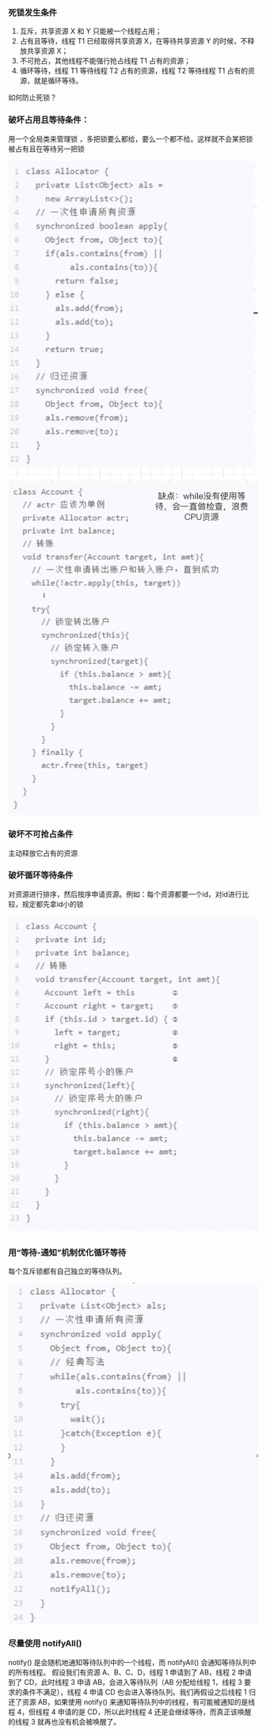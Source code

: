 ### 死锁发生条件
1. 互斥，共享资源 X 和 Y 只能被一个线程占用；
2. 占有且等待，线程 T1 已经取得共享资源 X，在等待共享资源 Y 的时候，不释放共享资源 X；
3. 不可抢占，其他线程不能强行抢占线程 T1 占有的资源；
4. 循环等待，线程 T1 等待线程 T2 占有的资源，线程 T2 等待线程 T1 占有的资源，就是循环等待。

如何防止死锁？


### 破坏占用且等待条件：
用一个全局类来管理锁 ，多把锁要么都给，要么一个都不给。这样就不会某把锁被占有且在等待另一把锁

![1565875710732](assets/1565875710732.jpg)
![image-20190815213007736](assets/image-20190815213007736.png)


### 破坏不可抢占条件
主动释放它占有的资源


### 破坏循环等待条件
对资源进行排序，然后按序申请资源。例如：每个资源都要一个id，对id进行比较，规定都先拿id小的锁

![image-20190815213226524](assets/image-20190815213226524.png)


### 用“等待-通知”机制优化循环等待
每个互斥锁都有自己独立的等待队列。

![image-20190815213421224](assets/image-20190815213421224.png)



### 尽量使用 notifyAll()
notify() 是会随机地通知等待队列中的一个线程，而 notifyAll() 会通知等待队列中的所有线程。
假设我们有资源 A、B、C、D，线程 1 申请到了 AB，线程 2 申请到了 CD，此时线程 3 申请 AB，会进入等待队列（AB 分配给线程 1，线程 3 要求的条件不满足），线程 4 申请 CD 也会进入等待队列。我们再假设之后线程 1 归还了资源 AB，如果使用 notify() 来通知等待队列中的线程，有可能被通知的是线程 4，但线程 4 申请的是 CD，所以此时线程 4 还是会继续等待，而真正该唤醒的线程 3 就再也没有机会被唤醒了。